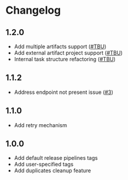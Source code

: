 # Changelog

## 1.2.0

- Add multiple artifacts support ([#TBU](TBU))
- Add external artifact project support ([#TBU](TBU))
- Internal task structure refactoring ([#TBU](TBU))

## 1.1.2

- Address endpoint not present issue ([#3](https://github.com/dmitryserbin/azdev-artifacts-tagger/issues/3))

## 1.1.0

- Add retry mechanism

## 1.0.0

- Add default release pipelines tags
- Add user-specified tags
- Add duplicates cleanup feature
